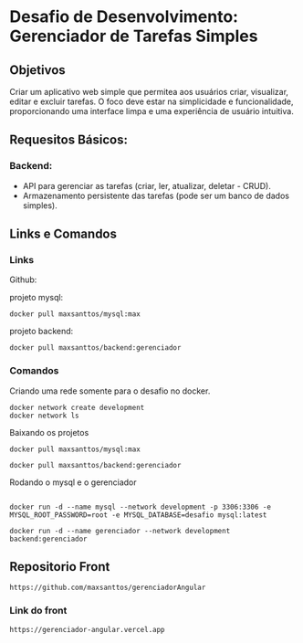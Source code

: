 # Desafio de Desenvolvimento: Gerenciador de Tarefas Simples

## Objetivos

Criar um aplicativo web simple que permitea aos usuários criar, visualizar, editar e excluir tarefas.
O foco deve estar na simplicidade e funcionalidade, proporcionando uma interface limpa e uma experiência de usuário intuitiva.

## Requesitos Básicos:

### Backend:

* API para gerenciar as tarefas (criar, ler, atualizar, deletar - CRUD).
* Armazenamento persistente das tarefas (pode ser um banco de dados simples).

## Links e Comandos

### Links

Github:

projeto mysql:

```dockerhub
docker pull maxsanttos/mysql:max
```

projeto backend:

```dockerhub
docker pull maxsanttos/backend:gerenciador
```

### Comandos

Criando uma rede somente para o desafio no docker.

```docker
docker network create development
docker network ls
```

Baixando os projetos

```docker
docker pull maxsanttos/mysql:max

docker pull maxsanttos/backend:gerenciador
```

Rodando o mysql e o gerenciador

```docker

docker run -d --name mysql --network development -p 3306:3306 -e MYSQL_ROOT_PASSWORD=root -e MYSQL_DATABASE=desafio mysql:latest 

docker run -d --name gerenciador --network development
backend:gerenciador
```

## Repositorio Front

```github
https://github.com/maxsanttos/gerenciadorAngular
```

### Link do front

```versel
https://gerenciador-angular.vercel.app

```
